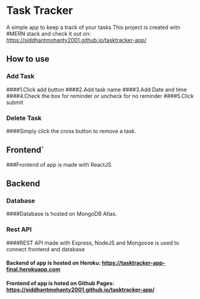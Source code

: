 # Task Tracker 
A simple app to keep a track of your tasks
This project is created witn #MERN stack and check it out on:
https://siddhantmohanty2001.github.io/tasktracker-app/


## How to use


### Add Task

####1.Click add button
####2.Add task name
####3.Add Date and time
####4.Check the box for reminder or uncheck for no reminder
####5.Click submit

### Delete Task

####Simply click the cross button to remove a task.

## Frontend`

###Frontend of app is made with ReactJS

## Backend


### Database

####Database is hosted on MongoDB Atlas.

### Rest API

####REST API made with Express, NodeJS and Mongoose is used to connect frontend and database

#### Backend of app is hosted on Heroku: https://tasktracker-app-final.herokuapp.com

#### Frontend of app is hoted on Github Pages: https://siddhantmohanty2001.github.io/tasktracker-app/


